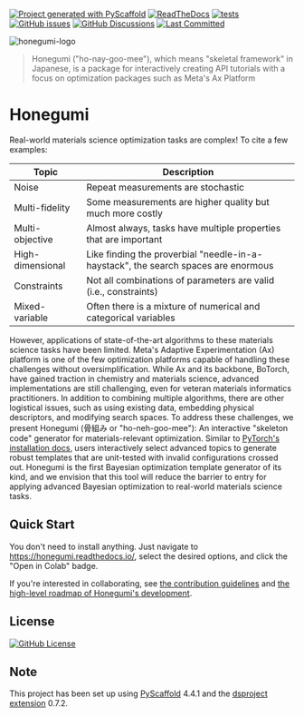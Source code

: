 [![Project generated with PyScaffold](https://img.shields.io/badge/-PyScaffold-005CA0?logo=pyscaffold)](https://pyscaffold.org/)
[![ReadTheDocs](https://readthedocs.org/projects/honegumi/badge/?version=latest)](https://honegumi.readthedocs.io/en/latest/)
[![tests](https://github.com/sgbaird/honegumi/actions/workflows/ci.yml/badge.svg)](https://github.com/sgbaird/honegumi/actions/workflows/ci.yml)
[![GitHub issues](https://img.shields.io/github/issues/sgbaird/honegumi)](https://github.com/sgbaird/honegumi/issues)
[![GitHub Discussions](https://img.shields.io/github/discussions/sgbaird/honegumi)](https://github.com/sgbaird/honegumi/discussions)
[![Last Committed](https://img.shields.io/github/last-commit/sgbaird/honegumi)](https://github.com/sgbaird/honegumi/commits/main/)

<!-- These are examples of badges you might also want to add to your README. Update the URLs accordingly.
[![Built Status](https://api.cirrus-ci.com/github/<USER>/honegumi.svg?branch=main)](https://cirrus-ci.com/github/<USER>/honegumi)
[![PyPI-Server](https://img.shields.io/pypi/v/honegumi.svg)](https://pypi.org/project/honegumi/)
[![Coveralls](https://img.shields.io/coveralls/github/<USER>/honegumi/main.svg)](https://coveralls.io/r/<USER>/honegumi)
[![Conda-Forge](https://img.shields.io/conda/vn/conda-forge/honegumi.svg)](https://anaconda.org/conda-forge/honegumi)
[![Monthly Downloads](https://pepy.tech/badge/honegumi/month)](https://pepy.tech/project/honegumi)
[![Twitter](https://img.shields.io/twitter/url/http/shields.io.svg?style=social&label=Twitter)](https://twitter.com/honegumi)
<a href="https://colab.research.google.com/github/sgbaird/honegumi/blob/main/notebooks/1.0-sgb-gentle-introduction-jinja.ipynb" target="_parent"><img src="https://colab.research.google.com/assets/colab-badge.svg" alt="Open In Colab"/></a>
-->

![honegumi-logo](reports/figures/honegumi-logo.png)

> Honegumi ("ho-nay-goo-mee"), which means "skeletal framework" in Japanese, is a package for
> interactively creating API tutorials with a focus on optimization packages such as Meta's Ax
> Platform

<!-- > Unlock the power of advanced optimization in materials science with Honegumi (骨組み,
> pronounced "ho-neh-goo-mee"), our interactive "skeleton code" generator. -->

<!-- TODO: refactor this paragraph to emphasize general API tutorial creation, and then focus in on materials science as one example that I'll be focusing on here -->

# Honegumi

Real-world materials science optimization tasks are complex! To cite a few examples:

| Topic           | Description |
| --------------- | ----------- |
| Noise           | Repeat measurements are stochastic |
| Multi-fidelity  | Some measurements are higher quality but much more costly |
| Multi-objective | Almost always, tasks have multiple properties that are important |
| High-dimensional| Like finding the proverbial "needle-in-a-haystack", the search spaces are enormous |
| Constraints     | Not all combinations of parameters are valid (i.e., constraints) |
| Mixed-variable  | Often there is a mixture of numerical and categorical variables |

However, applications of state-of-the-art algorithms to these materials science tasks have been limited. Meta's Adaptive Experimentation (Ax) platform is one of the few optimization platforms capable of handling these challenges without oversimplification. While Ax and its backbone, BoTorch, have gained traction in chemistry and materials science, advanced implementations are still challenging, even for veteran materials informatics practitioners. In addition to combining multiple algorithms, there are other logistical issues, such as using existing data, embedding physical descriptors, and modifying search spaces. To address these challenges, we present Honegumi (骨組み or "ho-neh-goo-mee"): An interactive "skeleton code" generator for materials-relevant optimization. Similar to [PyTorch's installation docs](https://pytorch.org/get-started/locally/), users interactively select advanced topics to generate robust templates that are unit-tested with invalid configurations crossed out. Honegumi is the first Bayesian optimization template generator of its kind, and we envision that this tool will reduce the barrier to entry for applying advanced Bayesian optimization to real-world materials science tasks.

## Quick Start

You don't need to install anything. Just navigate to https://honegumi.readthedocs.io/, select the desired options, and click the "Open in Colab" badge.

If you're interested in collaborating, see [the contribution
guidelines](https://github.com/sgbaird/honegumi/blob/main/CONTRIBUTING.md) and [the high-level roadmap of Honegumi's development](https://github.com/sgbaird/honegumi/discussions/2).

## License

[![GitHub License](https://img.shields.io/github/license/sgbaird/honegumi)](https://github.com/sgbaird/honegumi/blob/main/LICENSE.txt)

## Note

This project has been set up using [PyScaffold] 4.4.1 and the [dsproject extension] 0.7.2.

[conda]: https://docs.conda.io/
[pre-commit]: https://pre-commit.com/
[Jupyter]: https://jupyter.org/
[nbstripout]: https://github.com/kynan/nbstripout
[Google style]: http://google.github.io/styleguide/pyguide.html#38-comments-and-docstrings
[PyScaffold]: https://pyscaffold.org/
[dsproject extension]: https://github.com/pyscaffold/pyscaffoldext-dsproject
